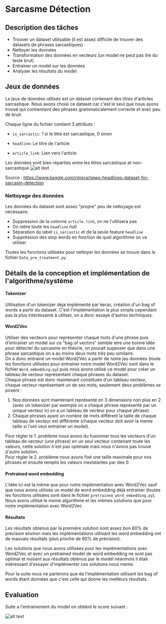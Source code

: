 # Sarcasme Détection

## Description des tâches

* Trouver un dataset utilisable (il est assez difficile de trouver des datasets de phrases sarcastiques)
* Nettoyer les données
* Transformation des données en vecteurs (un model ne peut pas lire du texte brut) 
* Entrainer un model sur les données
* Analyser les résultats du model

##  Jeux de données
Le jeux de données utilisés est un dataset contenant des titres d'articles sarcastique. Nous avons choisi ce dataset car c'est le seul que nous ayons trouvé qui contiennent des phrases grammaticalement correcte et avec peu de bruit.

Chaque ligne du fichier contient 3 attributs :

* ```is_sarcastic```: 1 si le titre est sarcastique, 0 sinon

* ```headline```: Le titre de l'article

* ```article_link```: Lien vers l'article

 Les données sont bien réparties entre les titres sarcastique et non-sarcastique
 ![alt text](https://github.com/MaelGiese/TATIA/blob/master/image/sarcastic%20vs%20non-sarcastic.png "sarcasme vs non-sarcastique")
 
 Source : https://www.kaggle.com/rmisra/news-headlines-dataset-for-sarcasm-detection
### Nettoyage des données
Les données du dataset sont assez "propre" peu de nettoyage est nécéssaire.

* Suppression de la colonne ```article_link```, on ne l'utilisera pas
* On retire toute les ```headline``` null
* Séparation du label ```is_sarcastic``` et de la seule feature ```headline```
* Suppréssion des stop words en fonction de quel algorithme on va utiliser

Toutes les fonctions utilisées pour nettoyer les données se trouve dans le fichier `Data_pre_treatment.py`

## Détails de la conception et implémentation de l'algorithme/système

#### Tokenizer
Utilisation d'un tokenizer deja implémenté par keras, création d'un bag of words a partir du dataset.
C'est l'implémentation la plus simple cependant pas la plus intéréssante à utiliser, on a donc essayé d'autres techniques.

#### Word2Vec
Utiliser des vecteurs pour représenter chaque mots d'une phrase puis d'entrainer un model sur ce "bag of vectors" semble etre une bonne idée pour détecter du sarcasme en théorie, on pourait supposer que dans une phrase sarcastique on a au moins deux mots très peu similaire.  
On a donc entrainé un model Word2Vec a partir de notre jeu données (toute les fonctions utilisées pour entrainer notre model Word2Vec sont dans le fichier `Word_embedding.py`) puis nous avons utilisé ce model pour créer un tableau de vecteur représentant chaque phrases du dataset.  
Chaque phrase est donc maintenant constituée d'un tableau vecteur, chaque vecteur représentant un de ses mots, seulement deux problèmes se posent :
1. Nos données sont maintenant représenté en 3 dimensions non plus en 2 (avec un tokenizer par exemple on a chaque phrase représenté par un unique vecteur ici on a un tableau de vecteur pour chaque phrase).
2. Chaque phrases ayant un nombre de mots différent la taille de chaque tableau de vecteur est différente (chaque vecteur doit avoir la meme taille si l'ont veut entrainer un model).  
  
Pour régler le 1. problème nous avons du fusionner tous les vecteurs d'un tableau de vecteur (une phrase) en un seul vecteur contenant toute les valeurs, cette solution n'est pas optimale mais nous n'avons pas trouvé d'autre solution.  
Pour régler le 2. problème nous avons fixé une taille maximale pour nos phrases et ensuite remplis les valeurs inexistantes par des 0.


#### Pretrained word embedding
L'idée ici est la même que pour notre implémentation avec Word2Vec sauf que nous avons utilisés un model de word embedding déjà entrainer (toutes les fonctions utilisées sont dans le fichier `pretrained_word_embedding.py`).
Nous avons utilisé le meme algorithme et les mêmes solutions que pour notre implémentation avec Word2Vec

#### Résultats

Les résultats obtenus par la première solution sont assez bon 80% de précision environ mais les implémentations utilisant les word embedding ont de mauvais résultats (plus proche de 60% de précision).  
  
Les solutions que nous avons utilisées pour les implémentations avec Word2Vec et avec un pretrained model de word embedding ne sont pas optimal et nuisent aux résultats obtenus par le model néanmois il était intéressant d'essayer d'implémenter ces solutions nous meme.
  
Pour la suite nous ne parlerons que de l'implémentation utilisant les bag of words étant données que c'est celle qui donne les meilleurs résultats.


## Evaluation
Suite a l'entrainement du model on obtient le score suivant :

![alt text](https://github.com/MaelGiese/TATIA/blob/master/image/accuracy.JPG "accuracy")






